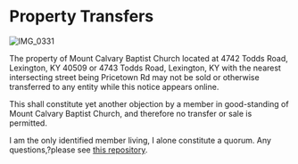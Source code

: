 # Property Transfers
![IMG_0331](https://github.com/kelvineugenewilliams/church_business/assets/140292625/91068e14-4131-45b9-bb99-63a91a176ff7)

The property of Mount Calvary Baptist Church located at 4742 Todds Road, Lexington, KY 40509 or 4743 Todds Road, Lexington, KY with the nearest intersecting street being Pricetown Rd may not be sold or otherwise transferred to any entity while this notice appears online. 

This shall constitute yet another objection by a member in good-standing of Mount Calvary Baptist Church, and therefore no transfer or sale is permitted. 

I am the only identified member living, I alone constitute a quorum. Any questions,?please see [this repository](https://github.com/MCBCMF/MCBCMassacre).
